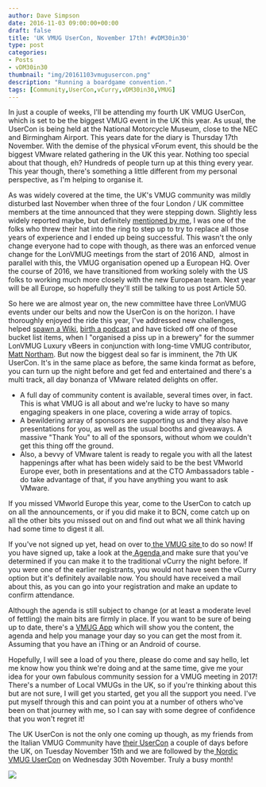 ```yaml
---
author: Dave Simpson
date: 2016-11-03 09:00:00+00:00
draft: false
title: 'UK VMUG UserCon, November 17th! #vDM30in30'
type: post
categories:
- Posts
- vDM30in30
thumbnail: "img/20161103vmugusercon.png"
description: "Running a boardgame convention."
tags: [Community,UserCon,vCurry,vDM30in30,VMUG]
---
```


In just a couple of weeks, I'll be attending my fourth UK VMUG UserCon, which is set to be the biggest VMUG event in the UK this year. As usual, the UserCon is being held at the National Motorcycle Museum, close to the NEC and Birmingham Airport. This years date for the diary is Thursday 17th November. With the demise of the physical vForum event, this should be the biggest VMware related gathering in the UK this year. Nothing too special about that though, eh? Hundreds of people turn up at this thing every year. This year though, there's something a little different from my personal perspective, as I'm helping to organise it.
  
As was widely covered at the time, the UK's VMUG community was mildly disturbed last November when three of the four London / UK committee members at the time announced that they were stepping down. Slightly less widely reported maybe, but definitely [mentioned by me](http://www.virtualmachinery.co.uk/2015/12/new-blood-in-london-vmug-committee.html), I was one of the folks who threw their hat into the ring to step up to try to replace all those years of experience and I ended up being successful. This wasn't the only change everyone had to cope with though, as there was an enforced venue change for the LonVMUG meetings from the start of 2016 AND,  almost in parallel with this, the VMUG organisation opened up a European HQ. Over the course of 2016, we have transitioned from working solely with the US folks to working much more closely with the new European team. Next year will be all Europe, so hopefully they'll still be talking to us post Article 50.  
  
So here we are almost year on, the new committee have three LonVMUG events under our belts and now the UserCon is on the horizon. I have thoroughly enjoyed the ride this year, I've addressed new challenges, helped [spawn a Wiki](https://openhomelab.org/), [birth a podcast](https://openhomelab.org/) and have ticked off one of those bucket list items, when I "organised a piss up in a brewery" for the summer LonVMUG Luxury vBeers in conjunction with long-time VMUG contributor, [Matt Northam](https://twitter.com/Twickersmatt). But now the biggest deal so far is imminent, the 7th UK UserCon. It's in the same place as before, the same kinda format as before, you can turn up the night before and get fed and entertained and there's a multi track, all day bonanza of VMware related delights on offer.  


  * A full day of community content is available, several times over, in fact. This is what VMUG is all about and we're lucky to have so many engaging speakers in one place, covering a wide array of topics.
  * A bewildering array of sponsors are supporting us and they also have presentations for you, as well as the usual booths and giveaways. A massive "Thank You" to all of the sponsors, without whom we couldn't get this thing off the ground. 
  * Also, a bevvy of VMware talent is ready to regale you with all the latest happenings after what has been widely said to be the best VMworld Europe ever, both in presentations and at the CTO Ambassadors table - do take advantage of that, if you have anything you want to ask VMware. 
  
If you missed VMworld Europe this year, come to the UserCon to catch up on all the announcements, or if you did make it to BCN, come catch up on all the other bits you missed out on and find out what we all think having had some time to digest it all.  
  
If you've not signed up yet, head on over to[ the VMUG site ](https://www.vmug.com/p/cm/ld/fid=15497#anchor2)to do so now! If you have signed up, take a look at the[ Agenda ](https://www.vmug.com/p/cm/ld/fid=15500)and make sure that you've determined if you can make it to the traditional vCurry the night before. If you were one of the earlier registrants, you would not have seen the vCurry option but it's definitely available now. You should have received a mail about this, as you can go into your registration and make an update to confirm attendance.  
  
Although the agenda is still subject to change (or at least a moderate level of fettling) the main bits are firmly in place. If you want to be sure of being up to date, there's a [VMUG App](https://www.vmug.com/p/cm/ld/fid=9653) which will show you the content, the agenda and help you manage your day so you can get the most from it. Assuming that you have an iThing or an Android of course.  
  
Hopefully, I will see a load of you there, please do come and say hello, let me know how you think we're doing and at the same time, give me your idea for your own fabulous community session for a VMUG meeting in 2017! There's a number of Local VMUGs in the UK, so if you're thinking about this but are not sure, I will get you started, get you all the support you need. I've put myself through this and can point you at a number of others who've been on that journey with me, so I can say with some degree of confidence that you won't regret it!
  
The UK UserCon is not the only one coming up though, as my friends from the Italian VMUG Community have [their UserCon](https://www.vmug.com/vmugit) a couple of days before the UK, on Tuesday November 15th and we are followed by the[ Nordic VMUG UserCon](https://www.vmug.com/vmugdk) on Wednesday 30th November. Truly a busy month!

[![](/img/20161103vmug_link_blue.jpg)](https://www.vmug.com/home)

  

